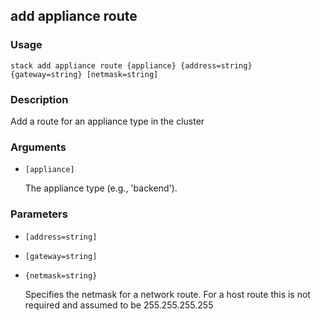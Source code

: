 ## add appliance route

### Usage

`stack add appliance route {appliance} {address=string} {gateway=string} [netmask=string]`

### Description


Add a route for an appliance type in the cluster



### Arguments

* `[appliance]`

   The appliance type (e.g., 'backend').


### Parameters
* `[address=string]`
* `[gateway=string]`
* `{netmask=string}`

   Specifies the netmask for a network route.  For a host route
	this is not required and assumed to be 255.255.255.255


